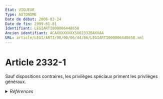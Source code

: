 ```yaml
---
État: VIGUEUR
Type: AUTONOME
Date de début: 2006-03-24
Date de fin: 2999-01-01
Identifiant: LEGIARTI000006448658
Ancien identifiant: ACAXXXXXXXX5X02332BAXXAA
URL: article/LEGI/ARTI/00/00/06/44/86/LEGIARTI000006448658.xml
---
```


<h1>Article 2332-1</h1>

Sauf dispositions contraires, les privilèges spéciaux priment les privilèges
généraux.


<details>
  <summary><em>Références</em></summary>

  <h2>Articles faisant référence à l'article</h2>
  
  <ul>
    <li>
      <a href="https://legal.tricoteuses.fr//redirection/LEGIARTI000006532448?vers=git&vers=legifrance">Ordonnance n° 2006-346 du 23 mars 2006 relative aux sûretés - article 9 ENTIEREMENT_MODIF</a> CREATION cible
    </li>
  </ul>
  
  <h2>Références faites par l'article</h2>
  
  <ul>
    <li>
      CODIFICATION source Loi 1804-03-19
    </li>
    <li>
      2006-03-23 CREATION source <a href="https://legal.tricoteuses.fr//redirection/LEGIARTI000006532448?vers=git&vers=legifrance">Ordonnance n° 2006-346 du 23 mars 2006 relative aux sûretés - article 9 ENTIEREMENT_MODIF</a>
    </li>
  </ul>
</details>

